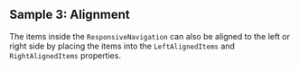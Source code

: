 ## Sample 3: Alignment

The items inside the `ResponsiveNavigation` can also be aligned to the left or right side by placing the items into the `LeftAlignedItems` and `RightAlignedItems` properties. 